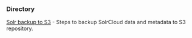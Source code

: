### Directory

[Solr backup to S3](Solr-backup-to-S3.md) - Steps to backup SolrCloud data and metadata to S3 repository. 

